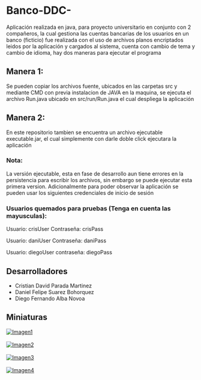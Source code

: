 # Banco-DDC-

Aplicación realizada en java, para proyecto universitario en conjunto con 2 compañeros, la cual gestiona las cuentas bancarias de los usuarios en un banco (ficticio) fue realizada con el uso de archivos planos encriptados leidos por la aplicación y cargados al sistema, cuenta con cambio de tema y cambio de idioma, hay dos maneras para ejecutar el programa

## Manera 1:
Se pueden copiar los archivos fuente, ubicados en las carpetas src y mediante CMD con previa instalacion de JAVA en la maquina, se ejecuta el archivo Run.java ubicado en src/run/Run.java el cual despliega la aplicación

## Manera 2:
En este repositorio tambien se encuentra un archivo ejecutable executable.jar, el cual simplemente con darle doble click ejecutara la aplicación
### Nota:
La versión ejecutable, esta en fase de desarrollo aun tiene errores en la persistencia para escribir los archivos, sin embargo se puede ejecutar esta primera version.
Adicionalmente para poder observar la aplicación se pueden usar los siguientes credenciales de inicio de sesión

### Usuarios quemados para pruebas (Tenga en cuenta las mayusculas): 
Usuario: crisUser
Contraseña: crisPass

Usuario: daniUser
Contraseña: daniPass

Usuario: diegoUser
contraseña: diegoPass

## Desarrolladores
- Cristian David Parada Martinez
- Daniel Felipe Suarez Bohorquez
- Diego Fernando Alba Novoa

## Miniaturas

<a href="https://postimages.org/" target="_blank"><img src="https://i.postimg.cc/T1PsM7m1/Imagen1.png" alt="Imagen1"/></a><br/><br/>
<a href="https://postimages.org/" target="_blank"><img src="https://i.postimg.cc/1RWTcShq/Imagen2.png" alt="Imagen2"/></a><br/><br/>
<a href="https://postimages.org/" target="_blank"><img src="https://i.postimg.cc/GtS5cFJQ/Imagen3.png" alt="Imagen3"/></a><br/><br/>
<a href='https://postimg.cc/VJw8jx64' target='_blank'><img src='https://i.postimg.cc/vZgZdMdR/Imagen4.png' border='0' alt='Imagen4'/></a>
